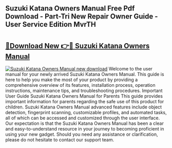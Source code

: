 ## Suzuki Katana Owners Manual Free Pdf Download - Part-Tri New Repair Owner Guide - User Service Edition MvrTH

# <h2><a href="http://bc48860.oget.top/?id=Suzuki+Katana+Owners+Manual">🔗Download New 👉🔴 Suzuki Katana Owners Manual</a></h2>

[![Suzuki Katana Owners Manual new download](https://i.imgur.com/5g1atiW.png)](http://bc48860.oget.top/?id=Suzuki+Katana+Owners+Manual)
Welcome to the user manual for your newly arrived Suzuki Katana Owners Manual. This guide is here to help you make the most of your product by providing a comprehensive overview of its features, installation process, operation instructions, maintenance tips, and troubleshooting procedures. Important User Guide Suzuki Katana Owners Manual for Parents This guide provides important information for parents regarding the safe use of this product for children. Suzuki Katana Owners Manual advanced features include object detection, fingerprint scanning, customizable profiles, and automated tasks, all of which can be accessed and customized through the user interface. Our expectation is that the Suzuki Katana Owners Manual has been a clear and easy-to-understand resource in your journey to becoming proficient in using your new gadget. Should you need any assistance or clarification, please do not hesitate to contact our support team.
